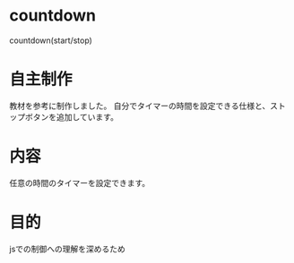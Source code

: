 # countdown
countdown(start/stop)

# 自主制作
教材を参考に制作しました。
自分でタイマーの時間を設定できる仕様と、ストップボタンを追加しています。

# 内容
任意の時間のタイマーを設定できます。

# 目的
jsでの制御への理解を深めるため
